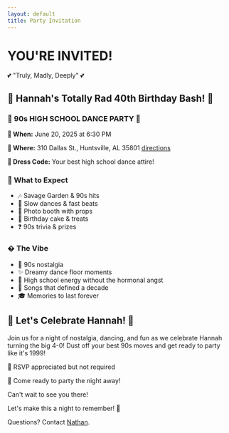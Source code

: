 ```yaml
---
layout: default
title: Party Invitation
---
```


<div class="mb-8">
  <h1 class="retro-text text-6xl md:text-8xl font-bold text-transparent bg-clip-text bg-gradient-to-r from-pink-400 via-purple-400 to-cyan-400 mb-4">
    YOU'RE INVITED!
  </h1>
  <div class="text-2xl md:text-3xl font-bold text-yellow-300 mb-2">
    💕 "Truly, Madly, Deeply" 💕
  </div>

  <!-- Audio Player -->
  <div class="mt-4 mb-6">
    <div class="inline-block bg-black/70 rounded-2xl border-2 border-pink-400 neon-glow">
      <midi-player src="SavageGarden_Truly_Madly_Deeply.mid" sound-font></midi-player>
    </div>
  </div>
</div>

<div class="disco-bg p-8 rounded-3xl neon-glow mb-8 text-black">
  <div class="bg-white/90 p-6 rounded-2xl">
    <h2 class="text-4xl font-bold text-purple-800 mb-2">
      🎉 Hannah's Totally Rad 40th Birthday Bash! 🎉
    </h2>
    <h3 class="text-2xl font-semibold text-pink-700 mb-4">
      🕺 90s HIGH SCHOOL DANCE PARTY 💃
    </h3>
    <div class="text-xl space-y-2">
      <p><strong>📅 When:</strong> June 20, 2025 at 6:30 PM</p>
      <p><strong>📍 Where:</strong> 310 Dallas St., Huntsville, AL 35801
        <a href="https://maps.google.com/?q=310+Dallas+St,+Huntsville,+AL+35801" target="_blank" class="text-sm text-blue-600 hover:underline">
          directions
        </a>
      </p>
      <p><strong>👗 Dress Code:</strong> Your best high school dance attire!</p>
    </div>
  </div>
</div>

<div class="grid md:grid-cols-2 gap-8 mb-8">
  <div class="bg-gradient-to-br from-pink-500 to-purple-600 p-6 rounded-2xl transform hover:scale-105 transition-transform">
    <h3 class="text-2xl font-bold mb-4">🎵 What to Expect</h3>
    <ul class="space-y-2 text-lg">
      <li>🎶 Savage Garden & 90s hits</li>
      <li>💃 Slow dances & fast beats</li>
      <li>📸 Photo booth with props</li>
      <li>🍰 Birthday cake & treats</li>
      <li>❓ 90s trivia & prizes</li>
    </ul>
  </div>

  <div class="bg-gradient-to-br from-red-500 to-pink-600 p-6 rounded-2xl transform hover:scale-105 transition-transform">
    <h3 class="text-2xl font-bold mb-4">� The Vibe</h3>
    <ul class="space-y-2 text-lg">
      <li>🌹 90s nostalgia</li>
      <li>✨ Dreamy dance floor moments</li>
      <li>🏫 High school energy without the hormonal angst</li>
      <li>🌟 Songs that defined a decade</li>
      <li>🎓 Memories to last forever</li>
    </ul>
  </div>
</div>

<div class="bg-gradient-to-r from-yellow-400 via-pink-500 to-purple-600 p-8 rounded-3xl mb-8">
  <h2 class="text-3xl font-bold mb-4">🎂 Let's Celebrate Hannah! 🎂</h2>
  <p class="text-xl mb-4">
    Join us for a night of nostalgia, dancing, and fun as we celebrate Hannah turning the big 4-0!
    Dust off your best 90s moves and get ready to party like it's 1999!
  </p>
  <div class="text-lg">
    <p>💌 RSVP appreciated but not required</p>
    <p>🎈 Come ready to party the night away!</p>
  </div>
</div>

<div class="text-center">
  <div class="inline-block bg-black/50 p-6 rounded-2xl border-4 border-yellow-400">
    <p class="text-2xl font-bold text-yellow-300 mb-2">
      Can't wait to see you there!
    </p>
    <p class="text-lg text-pink-300">
      Let's make this a night to remember! 🌟
    </p>
  </div>
</div>

<div class="mt-12 text-center text-sm text-purple-300">
  <p>Questions? Contact <a href="mailto:me@nathanalderson.com" class="text-sm text-blue-600 hover:underline">Nathan</a>.</p>
</div>
